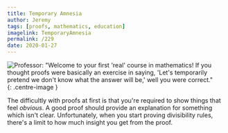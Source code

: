 ```yaml
---
title: Temporary Amnesia
author: Jeremy
tags: [proofs, mathematics, education]
imagelink: TemporaryAmnesia
permalink: /229
date: 2020-01-27
---
```


![Professor: "Welcome to your first 'real' course in mathematics! If you thought proofs were basically an exercise in saying, 'Let's temporarily pretend we don't know what the answer will be,' well you were correct."](https://res.cloudinary.com/dh3hm8pb7/image/upload/c_scale,q_auto:best/v1535842782/Handwaving/Published/TemporaryAmnesia.png){: .centre-image }

The difficultly with proofs at first is that you're required to show things that feel *obvious*. A good proof should provide an explanation for something which isn't clear. Unfortunately, when you start proving divisibility rules, there's a limit to how much insight you get from the proof.
